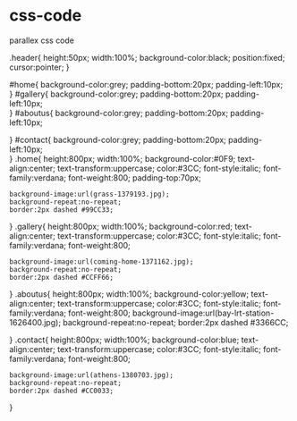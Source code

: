 # css-code
parallex css code


.header{
	height:50px;
	width:100%;
	background-color:black;
	position:fixed;
	cursor:pointer;
}
	
#home{
	background-color:grey;
	padding-bottom:20px;
	padding-left:10px;	
}
#gallery{
	background-color:grey;
	padding-bottom:20px;
	padding-left:10px;	
}
#aboutus{
	background-color:grey;
	padding-bottom:20px;
	padding-left:10px;
		
}
#contact{
	background-color:grey;
	padding-bottom:20px;
	padding-left:10px;	
}
.home{
	height:800px;
	width:100%;
	background-color:#0F9;
	text-align:center;
	text-transform:uppercase;
	color:#3CC;
	font-style:italic;
	font-family:verdana;
	font-weight:800;
	padding-top:70px;

	background-image:url(grass-1379193.jpg);
	background-repeat:no-repeat;
	border:2px dashed #99CC33;
}
.gallery{
	height:800px;
	width:100%;
	background-color:red;
	text-align:center;
	text-transform:uppercase;
	color:#3CC;
	font-style:italic;
	font-family:verdana;
	font-weight:800;

	background-image:url(coming-home-1371162.jpg);
	background-repeat:no-repeat;
	border:2px dashed #CCFF66;
}
.aboutus{
	height:800px;
	width:100%;
	background-color:yellow;
	text-align:center;
	text-transform:uppercase;
	color:#3CC;
	font-style:italic;
	font-family:verdana;
	font-weight:800;
	background-image:url(bay-lrt-station-1626400.jpg);
	background-repeat:no-repeat;
	border:2px dashed #3366CC;
	
}
.contact{
	height:800px;
	width:100%;
	background-color:blue;
	text-align:center;
	text-transform:uppercase;
	color:#3CC;
	font-style:italic;
	font-family:verdana;
	font-weight:800;

	background-image:url(athens-1380703.jpg);
	background-repeat:no-repeat;
	border:2px dashed #CC0033;
	
}
